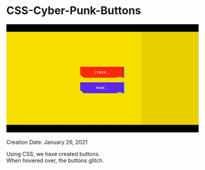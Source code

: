 # CSS-Cyber-Punk-Buttons

<img src="cybr-punk.gif">

<p>Creation Date: January 26, 2021
<p>
  Using CSS, we have created buttons. <br>
  When hovered over, the buttons glitch.
</p>
